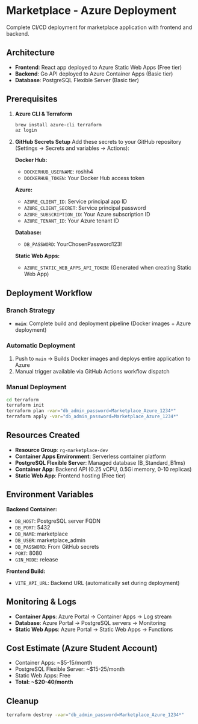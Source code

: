 # Marketplace - Azure Deployment

Complete CI/CD deployment for marketplace application with frontend and backend.

## Architecture

- **Frontend**: React app deployed to Azure Static Web Apps (Free tier)
- **Backend**: Go API deployed to Azure Container Apps (Basic tier)
- **Database**: PostgreSQL Flexible Server (Basic tier)

## Prerequisites

1. **Azure CLI & Terraform**
   ```bash
   brew install azure-cli terraform
   az login
   ```

2. **GitHub Secrets Setup**
   Add these secrets to your GitHub repository (Settings → Secrets and variables → Actions):
   
   **Docker Hub:**
   - `DOCKERHUB_USERNAME`: roshh4
   - `DOCKERHUB_TOKEN`: Your Docker Hub access token
   
   **Azure:**
   - `AZURE_CLIENT_ID`: Service principal app ID
   - `AZURE_CLIENT_SECRET`: Service principal password
   - `AZURE_SUBSCRIPTION_ID`: Your Azure subscription ID
   - `AZURE_TENANT_ID`: Your Azure tenant ID
   
   **Database:**
   - `DB_PASSWORD`: YourChosenPassword123!
   
   **Static Web Apps:**
   - `AZURE_STATIC_WEB_APPS_API_TOKEN`: (Generated when creating Static Web App)

## Deployment Workflow

### Branch Strategy
- **`main`**: Complete build and deployment pipeline (Docker images + Azure deployment)

### Automatic Deployment
1. Push to `main` → Builds Docker images and deploys entire application to Azure
2. Manual trigger available via GitHub Actions workflow dispatch

### Manual Deployment
```bash
cd terraform
terraform init
terraform plan -var="db_admin_password=Marketplace_Azure_1234*"
terraform apply -var="db_admin_password=Marketplace_Azure_1234*"
```

## Resources Created

- **Resource Group**: `rg-marketplace-dev`
- **Container Apps Environment**: Serverless container platform
- **PostgreSQL Flexible Server**: Managed database (B_Standard_B1ms)
- **Container App**: Backend API (0.25 vCPU, 0.5Gi memory, 0-10 replicas)
- **Static Web App**: Frontend hosting (Free tier)

## Environment Variables

**Backend Container:**
- `DB_HOST`: PostgreSQL server FQDN
- `DB_PORT`: 5432
- `DB_NAME`: marketplace
- `DB_USER`: marketplace_admin
- `DB_PASSWORD`: From GitHub secrets
- `PORT`: 8080
- `GIN_MODE`: release

**Frontend Build:**
- `VITE_API_URL`: Backend URL (automatically set during deployment)

## Monitoring & Logs

- **Container Apps**: Azure Portal → Container Apps → Log stream
- **Database**: Azure Portal → PostgreSQL servers → Monitoring
- **Static Web Apps**: Azure Portal → Static Web Apps → Functions

## Cost Estimate (Azure Student Account)

- Container Apps: ~$5-15/month
- PostgreSQL Flexible Server: ~$15-25/month
- Static Web Apps: Free
- **Total: ~$20-40/month**

## Cleanup

```bash
terraform destroy -var="db_admin_password=Marketplace_Azure_1234*"
```
